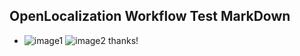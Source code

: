 ## OpenLocalization Workflow Test MarkDown
* ![image1](.\8597cde4-2720-4142-aafa-7d6024e663ca.png)   ![image2](.\12bf62c6-adf7-4bbf-a2c2-2d4ed70955e8.png) 
thanks!